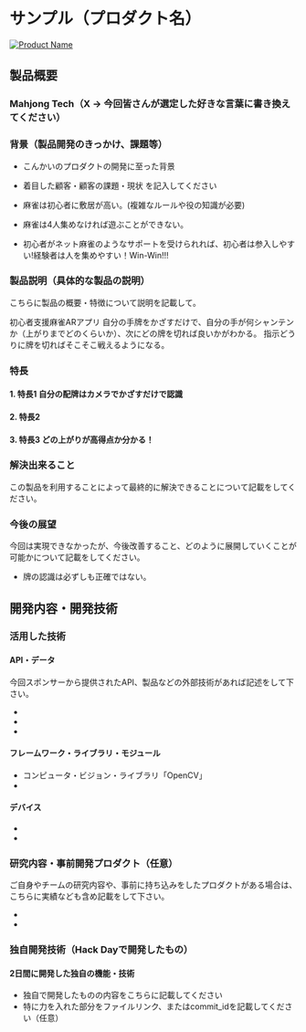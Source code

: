 # サンプル（プロダクト名）

[![Product Name](https://raw.github.com/GabLeRoux/WebMole/master/ressources/WebMole_Youtube_Video.png)](https://www.youtube.com/channel/UC4PtjOfZTbVp9DwtJv82Lzg)

## 製品概要
### Mahjong Tech（X → 今回皆さんが選定した好きな言葉に書き換えてください）

### 背景（製品開発のきっかけ、課題等）
- こんかいのプロダクトの開発に至った背景
- 着目した顧客・顧客の課題・現状
を記入してください

- 麻雀は初心者に敷居が高い。(複雑なルールや役の知識が必要)
- 麻雀は4人集めなければ遊ぶことができない。
- 初心者がネット麻雀のようなサポートを受けられれば、初心者は参入しやすい!経験者は人を集めやすい！Win-Win!!!

### 製品説明（具体的な製品の説明）
こちらに製品の概要・特徴について説明を記載して。

初心者支援麻雀ARアプリ
自分の手牌をかざすだけで、自分の手が何シャンテンか（上がりまでどのくらいか）、次にどの牌を切れば良いかがわかる。
指示どうりに牌を切ればそこそこ戦えるようになる。

### 特長

#### 1. 特長1 自分の配牌はカメラでかざすだけで認識

#### 2. 特長2 

#### 3. 特長3 どの上がりが高得点か分かる！

### 解決出来ること
この製品を利用することによって最終的に解決できることについて記載をしてください。

### 今後の展望
今回は実現できなかったが、今後改善すること、どのように展開していくことが可能かについて記載をしてください。

- 牌の認識は必ずしも正確ではない。


## 開発内容・開発技術
### 活用した技術
#### API・データ
今回スポンサーから提供されたAPI、製品などの外部技術があれば記述をして下さい。

* 
* 
* 

#### フレームワーク・ライブラリ・モジュール
* コンピュータ・ビジョン・ライブラリ「OpenCV」
* 

#### デバイス
* 
* 

### 研究内容・事前開発プロダクト（任意）
ご自身やチームの研究内容や、事前に持ち込みをしたプロダクトがある場合は、こちらに実績なども含め記載をして下さい。

* 
* 


### 独自開発技術（Hack Dayで開発したもの）
#### 2日間に開発した独自の機能・技術
* 独自で開発したものの内容をこちらに記載してください
* 特に力を入れた部分をファイルリンク、またはcommit_idを記載してください（任意）
